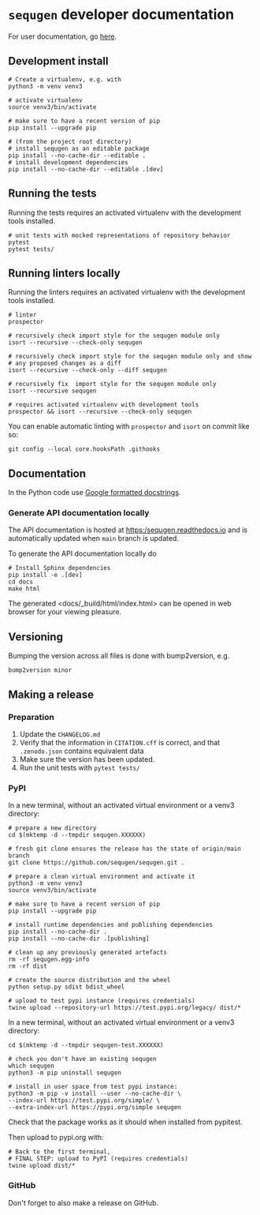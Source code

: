 # `sequgen` developer documentation

For user documentation, go [here](README.md).

## Development install

``` {.sourceCode .shell}
# Create a virtualenv, e.g. with
python3 -m venv venv3

# activate virtualenv
source venv3/bin/activate

# make sure to have a recent version of pip
pip install --upgrade pip

# (from the project root directory)
# install sequgen as an editable package
pip install --no-cache-dir --editable .
# install development dependencies
pip install --no-cache-dir --editable .[dev]
```

## Running the tests

Running the tests requires an activated virtualenv with the development
tools installed.

``` {.sourceCode .shell}
# unit tests with mocked representations of repository behavior
pytest
pytest tests/

```

## Running linters locally

Running the linters requires an activated virtualenv with the
development tools installed.

``` {.sourceCode .shell}
# linter
prospector

# recursively check import style for the sequgen module only
isort --recursive --check-only sequgen

# recursively check import style for the sequgen module only and show
# any proposed changes as a diff
isort --recursive --check-only --diff sequgen

# recursively fix  import style for the sequgen module only
isort --recursive sequgen
```

``` {.sourceCode .shell}
# requires activated virtualenv with development tools
prospector && isort --recursive --check-only sequgen
```

You can enable automatic linting with `prospector` and `isort` on commit
like so:

``` {.sourceCode .shell}
git config --local core.hooksPath .githooks
```

## Documentation

In the Python code use [Google formatted docstrings](https://google.github.io/styleguide/pyguide.html#381-docstrings).

### Generate API documentation locally

The API documentation is hosted at [https:/sequgen.readthedocs.io](https:/sequgen.readthedocs.io) and is automatically updated when `main` branch is updated.

To generate the API documentation locally do

```shell
# Install Sphinx dependencies
pip install -e .[dev]
cd docs
make html
```

The generated <docs/_build/html/index.html> can be opened in web browser for your viewing pleasure.

## Versioning

Bumping the version across all files is done with bump2version, e.g.

``` {.sourceCode .shell}
bump2version minor
```

## Making a release

### Preparation

1.  Update the `CHANGELOG.md`
2.  Verify that the information in `CITATION.cff` is correct, and that
    `.zenodo.json` contains equivalent data
3.  Make sure the version has been updated.
4.  Run the unit tests with `pytest tests/`

### PyPI

In a new terminal, without an activated virtual environment or a venv3
directory:

``` {.sourceCode .shell}
# prepare a new directory
cd $(mktemp -d --tmpdir sequgen.XXXXXX)

# fresh git clone ensures the release has the state of origin/main branch
git clone https://github.com/sequgen/sequgen.git .

# prepare a clean virtual environment and activate it
python3 -m venv venv3
source venv3/bin/activate

# make sure to have a recent version of pip
pip install --upgrade pip

# install runtime dependencies and publishing dependencies
pip install --no-cache-dir .
pip install --no-cache-dir .[publishing]

# clean up any previously generated artefacts
rm -rf sequgen.egg-info
rm -rf dist

# create the source distribution and the wheel
python setup.py sdist bdist_wheel

# upload to test pypi instance (requires credentials)
twine upload --repository-url https://test.pypi.org/legacy/ dist/*
```

In a new terminal, without an activated virtual environment or a venv3
directory:

``` {.sourceCode .shell}
cd $(mktemp -d --tmpdir sequgen-test.XXXXXX)

# check you don't have an existing sequgen
which sequgen
python3 -m pip uninstall sequgen

# install in user space from test pypi instance:
python3 -m pip -v install --user --no-cache-dir \
--index-url https://test.pypi.org/simple/ \
--extra-index-url https://pypi.org/simple sequgen
```

Check that the package works as it should when installed from pypitest.

Then upload to pypi.org with:

``` {.sourceCode .shell}
# Back to the first terminal,
# FINAL STEP: upload to PyPI (requires credentials)
twine upload dist/*
```

### GitHub

Don't forget to also make a release on GitHub.
